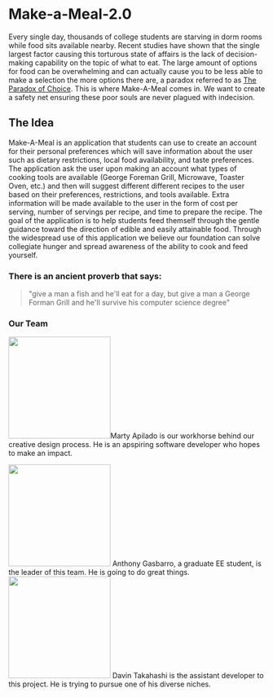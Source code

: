 # Make-a-Meal-2.0
Every single day, thousands of college students are starving in dorm rooms while food sits available nearby. Recent studies have shown that the single largest factor causing this torturous state of affairs is the lack of decision-making capability on the topic of what to eat. The large amount of options for food can be overwhelming and can actually cause you to be less able to make a selection the more options there are, a paradox referred to as [The Paradox of Choice](https://en.wikipedia.org/wiki/The_Paradox_of_Choice). This is where Make-A-Meal comes in. We want to create a safety net ensuring these poor souls are never plagued with indecision. 

## The Idea
Make-A-Meal is an application that students can use to create an account for their personal preferences which will save information about the user such as dietary restrictions, local food availability, and taste preferences. The application ask the user upon making an account what types of cooking tools are available (George Foreman Grill, Microwave, Toaster Oven, etc.) and then will suggest different different recipes to the user based on their preferences, restrictions, and tools available. Extra information will be made available to the user in the form of cost per serving, number of servings per recipe, and time to prepare the recipe. The goal of the application is to help students feed themself through the gentle guidance toward the direction of edible and easily attainable food. Through the widespread use of this application we believe our foundation can solve collegiate hunger and spread awareness of the ability to cook and feed yourself. 

### There is an ancient proverb that says: 
<blockquote>
"give a man a fish and he'll eat for a day, but give a man a George Forman Grill and he'll survive his computer science degree"
  </blockquote>
  
### Our Team
<img height="200" width="200" src="https://avatars1.githubusercontent.com/u/33167577?s=460&v=4">Marty Apilado is our workhorse behind our creative design process. He is an apspiring software developer who hopes to make an impact.</img> 


<img height="200" width="200" src="https://avatars0.githubusercontent.com/u/19947797?s=460&v=4"/> 
Anthony Gasbarro, a graduate EE student, is the leader of this team. He is going to do great things.

<img height="200" width="200"  src="https://avatars2.githubusercontent.com/u/21329545?s=460&v=4"/> 
Davin Takahashi is the assistant developer to this project. He is trying to pursue one of his diverse niches.
